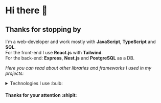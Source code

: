 # Hi there 👋

## Thanks for stopping by

I\`m a web-developer and work mostly with **JavaScript**, **TypeScript** and **SQL**.<br>
For the front-end I use **React.js** with **Tailwind**.<br>
For the back-end: **Express**, **Nest.js** and **PostgreSQL** as a DB. 

<em>Here you can read about other libraries and frameworks I used in my projects:</em>

<details>
  <summary>Technologies I use :bulb:</summary>
  
  | Category | Libraries |
  | -------- | --------- |
  | :sunglasses: **For React**| Next.js, React Query, React Router, Redux |
  | :back: **For Back-End**| Node.js, Express.js, Nest.js |
  | :computer: **For UI** | CSS3, SCSS, Tailwind |
  | :bar_chart: **For Data visualisation** | d3.js |
  | :arrows_counterclockwise: **For WS** | soket.io |
  | :ok_hand: **For testing** | jest |
  
</details>

#### Thanks for your attention :shipit:
